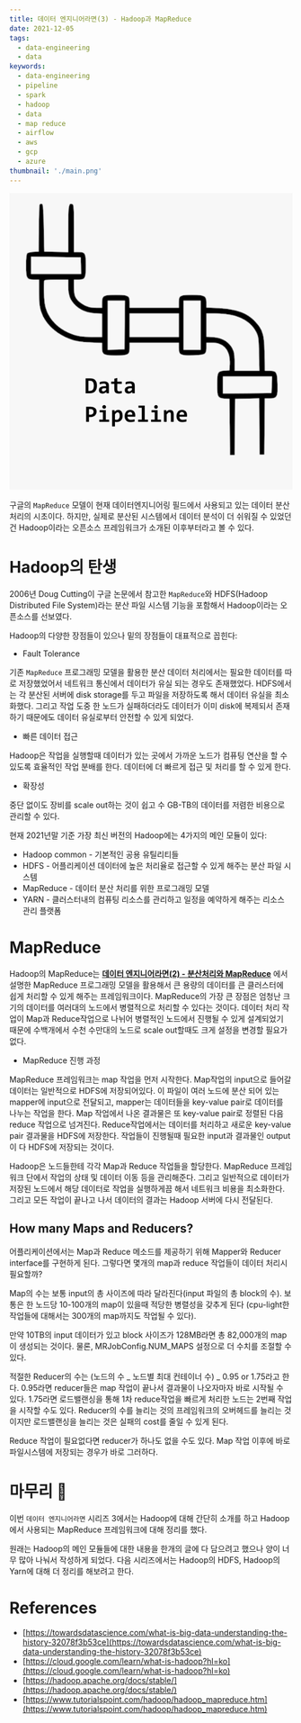```yaml
---
title: 데이터 엔지니어라면(3) - Hadoop과 MapReduce
date: 2021-12-05
tags:
  - data-engineering
  - data
keywords:
  - data-engineering
  - pipeline
  - spark
  - hadoop
  - data
  - map reduce
  - airflow
  - aws
  - gcp
  - azure
thumbnail: './main.png'
---
```


![main](./main.png)

구글의 `MapReduce` 모델이 현재 데이터엔지니어링 필드에서 사용되고 있는 데이터 분산처리의 시초이다. 하지만, 실제로 분산된 시스템에서 데이터 분석이 더 쉬워질 수 있었던건 Hadoop이라는 오픈소스 프레임워크가 소개된 이후부터라고 볼 수 있다.

# Hadoop의 탄생

2006년 Doug Cutting이 구글 논문에서 참고한 `MapReduce`와 HDFS(Hadoop Distributed File System)라는 분산 파일 시스템 기능을 포함해서 Hadoop이라는 오픈소스를 선보였다.

Hadoop의 다양한 장점들이 있으나 밑의 장점들이 대표적으로 꼽힌다:

- Fault Tolerance

기존 `MapReduce` 프로그래밍 모델을 활용한 분산 데이터 처리에서는 필요한 데이터를 따로 저장했었어서 네트워크 통신에서 데이터가 유실 되는 경우도 존재했었다. HDFS에서는 각 분산된 서버에 disk storage를 두고 파일을 저장하도록 해서 데이터 유실을 최소화했다. 그리고 작업 도중 한 노드가 실패하더라도 데이터가 이미 disk에 복제되서 존재하기 때문에도 데이터 유실로부터 안전할 수 있게 되었다.

- 빠른 데이터 접근

Hadoop은 작업을 실행할때 데이터가 있는 곳에서 가까운 노드가 컴퓨팅 연산을 할 수 있도록 효율적인 작업 분배를 한다. 데이터에 더 빠르게 접근 및 처리를 할 수 있게 한다.

- 확장성

중단 없이도 장비를 scale out하는 것이 쉽고 수 GB-TB의 데이터를 저렴한 비용으로 관리할 수 있다.

현재 2021년말 기준 가장 최신 버전의 Hadoop에는 4가지의 메인 모듈이 있다:

- Hadoop common - 기본적인 공용 유틸리티들
- HDFS - 어플리케이션 데이터에 높은 처리율로 접근할 수 있게 해주는 분산 파일 시스템
- MapReduce - 데이터 분산 처리를 위한 프로그래밍 모델
- YARN - 클러스터내의 컴퓨팅 리소스를 관리하고 일정을 예약하게 해주는 리소스 관리 플랫폼

# MapReduce

Hadoop의 MapReduce는 **[데이터 엔지니어라면(2) - 분산처리와 MapReduce](https://devjin-blog.com/data-engineering-2/)** 에서 설명한 MapReduce 프로그래밍 모델을 활용해서 큰 용량의 데이터를 큰 클러스터에 쉽게 처리할 수 있게 해주는 프레임워크이다. MapReduce의 가장 큰 장점은 엄청난 크기의 데이터를 여러대의 노드에서 병렬적으로 처리할 수 있다는 것이다. 데이터 처리 작업이 Map과 Reduce작업으로 나뉘어 병렬적인 노드에서 진행될 수 있게 설계되었기 때문에 수백개에서 수천 수만대의 노드로 scale out할때도 크게 설정을 변경할 필요가 없다.

- MapReduce 진행 과정

MapReduce 프레임워크는 map 작업을 먼저 시작한다. Map작업의 input으로 들어갈 데이터는 일반적으로 HDFS에 저장되어있다. 이 파일이 여러 노드에 분산 되어 있는 mapper에 input으로 전달되고, mapper는 데이터들을 key-value pair로 데이터를 나누는 작업을 한다. Map 작업에서 나온 결과물은 또 key-value pair로 정렬된 다음 reduce 작업으로 넘겨진다. Reduce작업에서는 데이터를 처리하고 새로운 key-value pair 결과물을 HDFS에 저장한다. 작업들이 진행될때 필요한 input과 결과물인 output이 다 HDFS에 저장되는 것이다.

Hadoop은 노드들한테 각각 Map과 Reduce 작업들을 할당한다. MapReduce 프레임워크 단에서 작업의 상태 및 데이터 이동 등을 관리해준다. 그리고 일반적으로 데이터가 저장된 노드에서 해당 데이터로 작업을 실행하게끔 해서 네트워크 비용을 최소화한다. 그리고 모든 작업이 끝나고 나서 데이터의 결과는 Hadoop 서버에 다시 전달된다.

## How many Maps and Reducers?

어플리케이션에서는 Map과 Reduce 메소드를 제공하기 위해 Mapper와 Reducer interface를 구현하게 된다. 그렇다면 몇개의 map과 reduce 작업들이 데이터 처리시 필요할까?

Map의 수는 보통 input의 총 사이즈에 따라 달라진다(input 파일의 총 block의 수). 보통은 한 노드당 10-100개의 map이 있을때 적당한 병렬성을 갖추게 된다 (cpu-light한 작업들에 대해서는 300개의 map까지도 작업될 수 있다).

만약 10TB의 input 데이터가 있고 block 사이즈가 128MB라면 총 82,000개의 map이 생성되는 것이다. 물론, MRJobConfig.NUM_MAPS 설정으로 더 수치를 조절할 수 있다.

적절한 Reducer의 수는 (노드의 수 _ 노드별 최대 컨테이너 수) _ 0.95 or 1.75라고 한다. 0.95라면 reducer들은 map 작업이 끝나서 결과물이 나오자마자 바로 시작될 수 있다. 1.75라면 로드밸랜싱을 통해 1차 reduce작업을 빠르게 처리한 노드는 2번째 작업을 시작할 수도 있다. Reducer의 수를 늘리는 것의 프레임워크의 오버헤드를 늘리는 것이지만 로드밸랜싱을 늘리는 것은 실패의 cost를 줄일 수 있게 된다.

Reduce 작업이 필요없다면 reducer가 하나도 없을 수도 있다. Map 작업 이후에 바로 파일시스템에 저장되는 경우가 바로 그러하다.

# 마무리 🙇

이번 `데이터 엔지니어라면` 시리즈 3에서는 Hadoop에 대해 간단히 소개를 하고 Hadoop에서 사용되는 MapReduce 프레임워크에 대해 정리를 했다.

원래는 Hadoop의 메인 모듈들에 대한 내용을 한개의 글에 다 담으려고 했으나 양이 너무 많아 나눠서 작성하게 되었다. 다음 시리즈에서는 Hadoop의 HDFS, Hadoop의 Yarn에 대해 더 정리를 해보려고 한다.

# References

- [https://towardsdatascience.com/what-is-big-data-understanding-the-history-32078f3b53ce](https://towardsdatascience.com/what-is-big-data-understanding-the-history-32078f3b53ce)
- [https://cloud.google.com/learn/what-is-hadoop?hl=ko](https://cloud.google.com/learn/what-is-hadoop?hl=ko)
- [https://hadoop.apache.org/docs/stable/](https://hadoop.apache.org/docs/stable/)
- [https://www.tutorialspoint.com/hadoop/hadoop_mapreduce.htm](https://www.tutorialspoint.com/hadoop/hadoop_mapreduce.htm)
